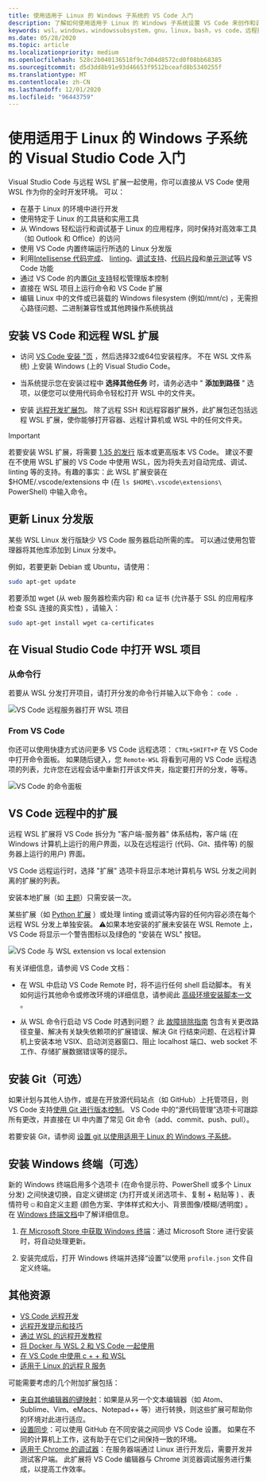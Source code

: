 ```yaml
---
title: 使用适用于 Linux 的 Windows 子系统的 VS Code 入门
description: 了解如何使用适用于 Linux 的 Windows 子系统设置 VS Code 来创作和调试代码。
keywords: wsl，windows，windowssubsystem，gnu，linux，bash，vs code，远程扩展，调试，路径，visual studio
ms.date: 05/28/2020
ms.topic: article
ms.localizationpriority: medium
ms.openlocfilehash: 528c2b040136518f9c7d04d8572cd0f08bb68385
ms.sourcegitcommit: d5d3dd8b91e93d46653f9512bceafd8b5340255f
ms.translationtype: MT
ms.contentlocale: zh-CN
ms.lasthandoff: 12/01/2020
ms.locfileid: "96443759"
---
```

# <a name="get-started-using-visual-studio-code-with-windows-subsystem-for-linux"></a>使用适用于 Linux 的 Windows 子系统的 Visual Studio Code 入门

Visual Studio Code 与远程 WSL 扩展一起使用，你可以直接从 VS Code 使用 WSL 作为你的全时开发环境。 可以：

* 在基于 Linux 的环境中进行开发
* 使用特定于 Linux 的工具链和实用工具
* 从 Windows 轻松运行和调试基于 Linux 的应用程序，同时保持对高效率工具（如 Outlook 和 Office）的访问
* 使用 VS Code 内置终端运行所选的 Linux 分发版
* 利用[Intellisense 代码完成](https://code.visualstudio.com/docs/editor/intellisense)、 [linting](https://code.visualstudio.com/docs/python/linting)、[调试支持](https://code.visualstudio.com/docs/nodejs/nodejs-debugging)、[代码片段](https://code.visualstudio.com/docs/editor/userdefinedsnippets)和[单元测试](https://code.visualstudio.com/docs/python/testing)等 VS Code 功能
* 通过 VS Code 的内置[Git 支持](https://code.visualstudio.com/docs/editor/versioncontrol#_git-support)轻松管理版本控制
* 直接在 WSL 项目上运行命令和 VS Code 扩展
* 编辑 Linux 中的文件或已装载的 Windows filesystem (例如/mnt/c) ，无需担心路径问题、二进制兼容性或其他跨操作系统挑战

## <a name="install-vs-code-and-the-remote-wsl-extension"></a>安装 VS Code 和远程 WSL 扩展

* 访问 [VS Code 安装 "页](https://code.visualstudio.com/download) ，然后选择32或64位安装程序。 不在 WSL 文件系统) 上安装 Windows (上的 Visual Studio Code。

* 当系统提示您在安装过程中 **选择其他任务** 时，请务必选中 " **添加到路径** " 选项，以便您可以使用代码命令轻松打开 WSL 中的文件夹。

* 安装 [远程开发扩展包](https://marketplace.visualstudio.com/items?itemName=ms-vscode-remote.vscode-remote-extensionpack)。 除了远程 SSH 和远程容器扩展外，此扩展包还包括远程 WSL 扩展，使你能够打开容器、远程计算机或 WSL 中的任何文件夹。

> [!IMPORTANT]
> 若要安装 WSL 扩展，将需要 [1.35 的发行](https://code.visualstudio.com/updates/v1_35) 版本或更高版本 VS Code。 建议不要在不使用 WSL 扩展的 VS Code 中使用 WSL，因为将失去对自动完成、调试、linting 等的支持。有趣的事实：此 WSL 扩展安装在 $HOME/.vscode/extensions 中 (在 `ls $HOME\.vscode\extensions\` PowerShell) 中输入命令。

## <a name="update-your-linux-distribution"></a>更新 Linux 分发版

某些 WSL Linux 发行版缺少 VS Code 服务器启动所需的库。 可以通过使用包管理器将其他库添加到 Linux 分发中。

例如，若要更新 Debian 或 Ubuntu，请使用：

```bash
sudo apt-get update
```

若要添加 wget (从 web 服务器检索内容) 和 ca 证书 (允许基于 SSL 的应用程序检查 SSL 连接的真实性) ，请输入：

```bash
sudo apt-get install wget ca-certificates
```

## <a name="open-a-wsl-project-in-visual-studio-code"></a>在 Visual Studio Code 中打开 WSL 项目

### <a name="from-the-command-line"></a>从命令行

若要从 WSL 分发打开项目，请打开分发的命令行并输入以下命令： `code .`

![VS Code 远程服务器打开 WSL 项目](../media/wsl-open-vs-code.gif)

### <a name="from-vs-code"></a>From VS Code

你还可以使用快捷方式访问更多 VS Code 远程选项： `CTRL+SHIFT+P` 在 VS Code 中打开命令面板。 如果随后键入，您 `Remote-WSL` 将看到可用的 VS Code 远程选项的列表，允许您在远程会话中重新打开该文件夹，指定要打开的分发，等等。

![VS Code 的命令面板](../media/vscode-remote-command-palette.png)

## <a name="extensions-inside-of-vs-code-remote"></a>VS Code 远程中的扩展

远程 WSL 扩展将 VS Code 拆分为 "客户端-服务器" 体系结构，客户端 (在 Windows 计算机上运行的用户界面，以及在远程运行 (代码、Git、插件等) 的服务器上运行的用户) 界面。

VS Code 远程运行时，选择 "扩展" 选项卡将显示本地计算机与 WSL 分发之间剥离的扩展的列表。

安装本地扩展（如 [主题](https://marketplace.visualstudio.com/search?target=VSCode&category=Themes&sortBy=Installs)）只需安装一次。

某些扩展（如 [Python 扩展](https://marketplace.visualstudio.com/items?itemName=ms-python.python) ）或处理 linting 或调试等内容的任何内容必须在每个远程 WSL 分发上单独安装。 ⚠如果本地安装的扩展未安装在 WSL Remote 上，VS Code 将显示一个警告图标以及绿色的 "安装在 WSL" 按钮。

![VS Code 与 WSL extension vs local extension](../media/vscode-remote-wsl-extensions.png)

有关详细信息，请参阅 VS Code 文档：

* 在 WSL 中启动 VS Code Remote 时，将不运行任何 shell 启动脚本。 有关如何运行其他命令或修改环境的详细信息，请参阅此 [高级环境安装脚本一文](https://code.visualstudio.com/docs/remote/wsl#_advanced-environment-setup-script) 。

* 从 WSL 命令行启动 VS Code 时遇到问题？ 此 [故障排除指南](https://code.visualstudio.com/docs/remote/troubleshooting#_fixing-problems-with-the-code-command-not-working) 包含有关更改路径变量、解决有关缺失依赖项的扩展错误、解决 Git 行结束问题、在远程计算机上安装本地 VSIX、启动浏览器窗口、阻止 localhost 端口、web socket 不工作、存储扩展数据错误等的提示。

## <a name="install-git-optional"></a>安装 Git（可选）

如果计划与其他人协作，或是在开放源代码站点（如 GitHub）上托管项目，则 VS Code 支持[使用 Git 进行版本控制](https://code.visualstudio.com/docs/editor/versioncontrol#_git-support)。 VS Code 中的“源代码管理”选项卡可跟踪所有更改，并直接在 UI 中内置了常见 Git 命令（add、commit、push、pull）。

若要安装 Git，请参阅 [设置 git 以使用适用于 Linux 的 Windows 子系统](./wsl-git.md)。

## <a name="install-windows-terminal-optional"></a>安装 Windows 终端（可选）

新的 Windows 终端启用多个选项卡 (在命令提示符、PowerShell 或多个 Linux 分发) 之间快速切换，自定义键绑定 (为打开或关闭选项卡、复制 + 粘贴等 ) 、表情符号☺和自定义主题 (颜色方案、字体样式和大小、背景图像/模糊/透明度) 。 在 [Windows 终端文档](/windows/terminal)中了解详细信息。

1. [在 Microsoft Store 中获取 Windows 终端](https://www.microsoft.com/store/apps/9n0dx20hk701)：通过 Microsoft Store 进行安装时，将自动处理更新。

2. 安装完成后，打开 Windows 终端并选择“设置”以使用 `profile.json` 文件自定义终端。

## <a name="additional-resources"></a>其他资源

* [VS Code 远程开发](https://code.visualstudio.com/docs/remote/remote-overview)
* [远程开发提示和技巧](https://code.visualstudio.com/docs/remote/troubleshooting)
* [通过 WSL 的远程开发教程](https://code.visualstudio.com/remote-tutorials/wsl/getting-started)
* [将 Docker 与 WSL 2 和 VS Code 一起使用](https://code.visualstudio.com/blogs/2020/03/02/docker-in-wsl2)
* [在 VS Code 中使用 c + + 和 WSL](https://code.visualstudio.com/docs/cpp/config-wsl)
* [适用于 Linux 的远程 R 服务](/visualstudio/rtvs/setting-up-remote-r-service-on-linux)

可能需要考虑的几个附加扩展包括：

* [来自其他编辑器的键映射](https://marketplace.visualstudio.com/search?target=VSCode&category=Keymaps&sortBy=Downloads)：如果是从另一个文本编辑器（如 Atom、Sublime、Vim、eMacs、Notepad++ 等）进行转换，则这些扩展可帮助你的环境对此进行适应。
* [设置同步](https://marketplace.visualstudio.com/items?itemName=Shan.code-settings-sync)：可以使用 GitHub 在不同安装之间同步 VS Code 设置。 如果在不同的计算机上工作，这有助于在它们之间保持一致的环境。
* [适用于 Chrome 的调试器](https://code.visualstudio.com/blogs/2016/02/23/introducing-chrome-debugger-for-vs-code)：在服务器端通过 Linux 进行开发后，需要开发并测试客户端。 此扩展将 VS Code 编辑器与 Chrome 浏览器调试服务进行集成，以提高工作效率。
